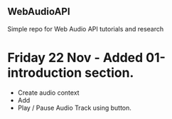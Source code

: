 ## WebAudioAPI
Simple repo for Web Audio API tutorials and research

# Friday 22 Nov - Added 01-introduction section.
- Create audio context
- Add <audio> element to audio.destination
- Play / Pause Audio Track using button.

